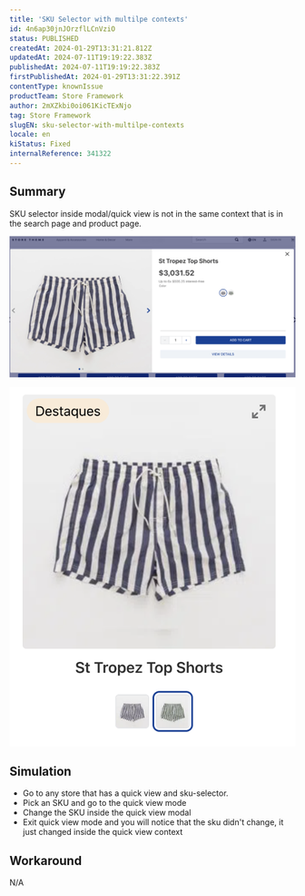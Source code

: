 ```yaml
---
title: 'SKU Selector with multilpe contexts'
id: 4n6ap30jnJOrzflLCnVziO
status: PUBLISHED
createdAt: 2024-01-29T13:31:21.812Z
updatedAt: 2024-07-11T19:19:22.383Z
publishedAt: 2024-07-11T19:19:22.383Z
firstPublishedAt: 2024-01-29T13:31:22.391Z
contentType: knownIssue
productTeam: Store Framework
author: 2mXZkbi0oi061KicTExNjo
tag: Store Framework
slugEN: sku-selector-with-multilpe-contexts
locale: en
kiStatus: Fixed
internalReference: 341322
---
```


## Summary



SKU selector inside modal/quick view is not in the same context that is in the search page and product page.

 ![](https://raw.githubusercontent.com/vtexdocs/known-issues/refs/heads/main/docs/en/known-issues/Store%20Framework/sku-selector-with-multilpe-contexts_1.png)


 ![](https://raw.githubusercontent.com/vtexdocs/known-issues/refs/heads/main/docs/en/known-issues/Store%20Framework/sku-selector-with-multilpe-contexts_2.png)


##

## Simulation



- Go to any store that has a quick view and sku-selector.
- Pick an SKU and go to the quick view mode
- Change the SKU inside the quick view modal
- Exit quick view mode and you will notice that the sku didn't change, it just changed inside the quick view context


##

## Workaround


N/A

